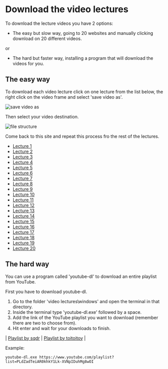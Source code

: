 # Download the video lectures

To download the lecture videos you have 2 options:

* The easy but slow way, going to 20 websites and manually clicking download on 20 different videos.

or

* The hard but faster way, installing a program that will download the videos for you.

## The easy way

To download each video lecture click on one lecture from the list below, the right click on the video frame and select 'save video as'.

![save video as](https://i.imgur.com/MC6k3kx.png)

Then select your video destination.

![file structure](https://i.imgur.com/08RdqKs.png)

Come back to this site and repeat this process fro the rest of the lectures.


* [Lecture 1](http://pd-la.info/media/MUS171/Miller_MUS171_Lecture01_v2.mp4)
* [Lecture 2](http://pd-la.info/media/MUS171/Miller_MUS171_Lecture02_v2.mp4)
* [Lecture 3](http://pd-la.info/media/MUS171/Miller_MUS171_Lecture03_v2.mp4)
* [Lecture 4](http://pd-la.info/media/MUS171/Miller_MUS171_Lecture04_v2.mp4)
* [Lecture 5](http://pd-la.info/media/MUS171/Miller_MUS171_Lecture05_v2.mp4)
* [Lecture 6](http://pd-la.info/media/MUS171/Miller_MUS171_Lecture06_v2.mp4)
* [Lecture 7](http://pd-la.info/media/MUS171/Miller_MUS171_Lecture07_v2.mp4)
* [Lecture 8](http://pd-la.info/media/MUS171/Miller_MUS171_Lecture08_v2.mp4)
* [Lecture 9](http://pd-la.info/media/MUS171/Miller_MUS171_Lecture09_v2.mp4)
* [Lecture 10](http://pd-la.info/media/MUS171/Miller_MUS171_Lecture10_v2.mp4)
* [Lecture 11](http://pd-la.info/media/MUS171/Miller_MUS171_Lecture11_v2.mp4)
* [Lecture 12](http://pd-la.info/media/MUS171/Miller_MUS171_Lecture12_v2.mp4)
* [Lecture 13](http://pd-la.info/media/MUS171/Miller_MUS171_Lecture13_v2.mp4)
* [Lecture 14](http://pd-la.info/media/MUS171/Miller_MUS171_Lecture14_v2.mp4)
* [Lecture 15](http://pd-la.info/media/MUS171/Miller_MUS171_Lecture15_v2.mp4)
* [Lecture 16](http://pd-la.info/media/MUS171/Miller_MUS171_Lecture16_v2.mp4)
* [Lecture 17](http://pd-la.info/media/MUS171/Miller_MUS171_Lecture17_v2.mp4)
* [Lecture 18](http://pd-la.info/media/MUS171/Miller_MUS171_Lecture18_v2.mp4)
* [Lecture 19](http://pd-la.info/media/MUS171/Miller_MUS171_Lecture19_v2.mp4)
* [Lecture 20](http://pd-la.info/media/MUS171/Miller_MUS171_Lecture20_v2.mp4)

## The hard way

You can use a program called 'youtube-dl' to download an entire playlist from YouTube.

First you have to download youtube-dl.

1. Go to the folder 'video lectures\windows' and open the terminal in that directory.
1. Inside the terminal type 'youtube-dl.exe' followed by a space.
1. Add the link of the YouTube playlist you want to download (remember there are two to choose from).
1. Hit enter and wait for your downloads to finish.


| [Playlist by sqdr][pl1] | [Playlist by toitoitoy][pl2] |

[pl1]: https://www.youtube.com/playlist?list=PLdZadTeiAR0khkY1Lk-XVNpIDuhMg8wOI
[pl2]: https://www.youtube.com/playlist?list=PLRjUk6Y71rvRQa95tqspy5fdI23ReD1Cv

Example:

	youtube-dl.exe https://www.youtube.com/playlist?list=PLdZadTeiAR0khkY1Lk-XVNpIDuhMg8wOI
